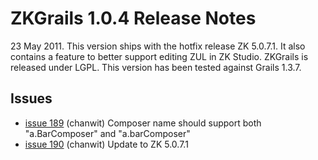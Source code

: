 # ZKGrails 1.0.4 Release Notes #

23 May 2011. This version ships with the hotfix release ZK 5.0.7.1. It also contains a feature to better support editing ZUL in ZK Studio. ZKGrails is released under LGPL. This version has been tested against Grails 1.3.7.

## Issues ##

  * [issue 189](https://code.google.com/p/zkgrails/issues/detail?id=189)	(chanwit)	Composer name should support both "a.BarComposer" and "a.barComposer"
  * [issue 190](https://code.google.com/p/zkgrails/issues/detail?id=190)	(chanwit)	Update to ZK 5.0.7.1